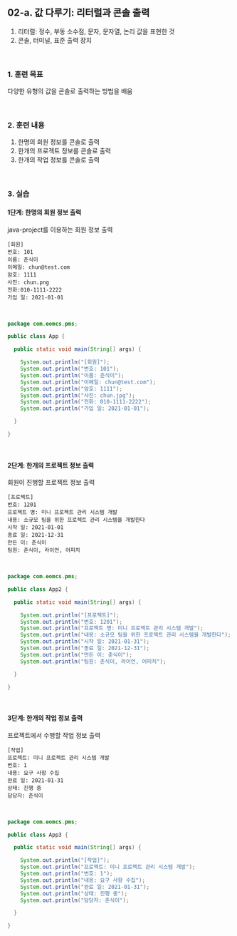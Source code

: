 ## **02-a. 값 다루기: 리터럴과 콘솔 출력**<br>
1. 리터럴: 정수, 부동 소수점, 문자, 문자열, 논리 값을 표현한 것<br>
2. 콘솔, 터미널, 표준 출력 장치<br>

<br>

### **1. 훈련 목표**<br>
다양한 유형의 값을 콘솔로 출력하는 방법을 배움<br>

<br>

### **2. 훈련 내용**<br>
1. 한명의 회원 정보를 콘솔로 출력<br>
2. 한개의 프로젝트 정보를 콘솔로 출력<br>
3. 한개의 작업 정보를 콘솔로 출력<br>

<br>

### **3. 실습**<br>
#### **1단계: 한명의 회원 정보 출력**<br>
java-project를 이용하는 회원 정보 출력<br>
```console
[회원]
번호: 101
이름: 춘식이
이메일: chun@test.com
암호: 1111
사진: chun.png
전화:010-1111-2222
가입 일: 2021-01-01
```

<br>

```java
package com.eomcs.pms;

public class App {

  public static void main(String[] args) {

    System.out.println("[회원]");
    System.out.println("번호: 101");
    System.out.println("이름: 춘식이");
    System.out.println("이메일: chun@test.com");
    System.out.println("암호: 1111");
    System.out.println("사진: chun.jpg");
    System.out.println("전화: 010-1111-2222");
    System.out.println("가입 일: 2021-01-01");

  }

}
```

<br>

#### **2단계: 한개의 프로젝트 정보 출력**<br>
회원이 진행할 프로젝트 정보 출력<br>
```console
[프로젝트]
번호: 1201
프로젝트 명: 미니 프로젝트 관리 시스템 개발
내용: 소규모 팀을 위한 프로젝트 관리 시스템을 개발한다
시작 일: 2021-01-01
종료 일: 2021-12-31
만든 이: 춘식이
팀원: 춘식이, 라이언, 어피치
```

<br>

```java
package com.eomcs.pms;

public class App2 {

  public static void main(String[] args) {

    System.out.println("[프로젝트]");
    System.out.println("번호: 1201");
    System.out.println("프로젝트 명: 미니 프로젝트 관리 시스템 개발");
    System.out.println("내용: 소규모 팀을 위한 프로젝트 관리 시스템을 개발한다");
    System.out.println("시작 일: 2021-01-31");
    System.out.println("종료 일: 2021-12-31");
    System.out.println("만든 이: 춘식이");
    System.out.println("팀원: 춘식이, 라이언, 어피치");

  }

}
```

<br>

#### **3단계: 한개의 작업 정보 출력**<br>
프로젝트에서 수행할 작업 정보 출력<br>
```console
[작업]
프로젝트: 미니 프로젝트 관리 시스템 개발
번호: 1
내용: 요구 사항 수집
완료 일: 2021-01-31
상태: 진행 중
담당자: 춘식이
```

<br>

```java
package com.eomcs.pms;

public class App3 {

  public static void main(String[] args) {

    System.out.println("[작업]");
    System.out.println("프로젝트: 미니 프로젝트 관리 시스템 개발");
    System.out.println("번호: 1");
    System.out.println("내용: 요구 사항 수집");
    System.out.println("완료 일: 2021-01-31");
    System.out.println("상태: 진행 중");
    System.out.println("담당자: 춘식이");

  }

}
```
